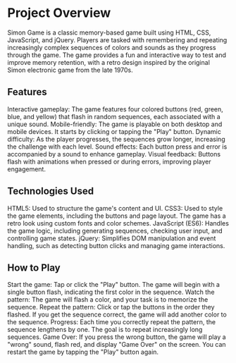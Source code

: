 # Project Overview
Simon Game is a classic memory-based game built using HTML, CSS, JavaScript, and jQuery. Players are tasked with remembering and repeating increasingly complex sequences of colors and sounds as they progress through the game. The game provides a fun and interactive way to test and improve memory retention, with a retro design inspired by the original Simon electronic game from the late 1970s.

## Features
Interactive gameplay: The game features four colored buttons (red, green, blue, and yellow) that flash in random sequences, each associated with a unique sound.
Mobile-friendly: The game is playable on both desktop and mobile devices. It starts by clicking or tapping the "Play" button.
Dynamic difficulty: As the player progresses, the sequences grow longer, increasing the challenge with each level.
Sound effects: Each button press and error is accompanied by a sound to enhance gameplay.
Visual feedback: Buttons flash with animations when pressed or during errors, improving player engagement.

## Technologies Used
HTML5: Used to structure the game's content and UI.
CSS3: Used to style the game elements, including the buttons and page layout. The game has a retro look using custom fonts and color schemes.
JavaScript (ES6): Handles the game logic, including generating sequences, checking user input, and controlling game states.
jQuery: Simplifies DOM manipulation and event handling, such as detecting button clicks and managing game interactions.

## How to Play
Start the game: Tap or click the "Play" button. The game will begin with a single button flash, indicating the first color in the sequence.
Watch the pattern: The game will flash a color, and your task is to memorize the sequence.
Repeat the pattern: Click or tap the buttons in the order they flashed. If you get the sequence correct, the game will add another color to the sequence.
Progress: Each time you correctly repeat the pattern, the sequence lengthens by one. The goal is to repeat increasingly long sequences.
Game Over: If you press the wrong button, the game will play a "wrong" sound, flash red, and display "Game Over" on the screen. You can restart the game by tapping the "Play" button again.
